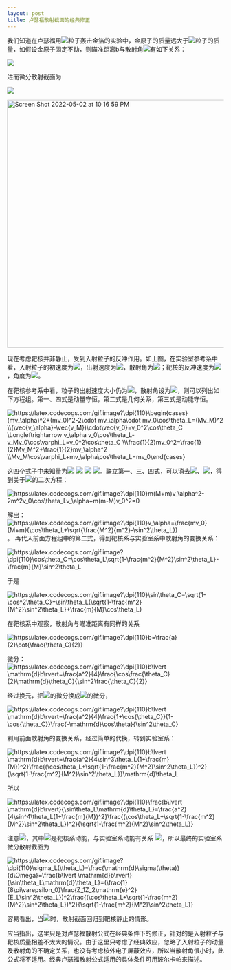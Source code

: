 ```yaml
---
layout: post
title: 卢瑟福散射截面的经典修正
---
```


我们知道在卢瑟福用![](https://latex.codecogs.com/gif.latex?\\alpha)粒子轰击金箔的实验中，金原子的质量远大于![](https://latex.codecogs.com/gif.latex?\\alpha)粒子的质量，如假设金原子固定不动，则瞄准距离b与散射角![](https://latex.codecogs.com/gif.latex?\\theta)有如下关系：

![](https://latex.codecogs.com/gif.latex?\\mathrm{b}=\frac{a}{2}\cot{\frac{\theta}{2}})

进而微分散射截面为

![](https://latex.codecogs.com/gif.latex?\\sigma_c(\theta)=\frac{dN'}{Nnt\mathrm{d}\Omega}=(\frac{1}{4\pi\varepsilon_0}\frac{Z_1Z_2\mathrm{e}^2}{4E})^2\frac{1}{\sin^4{\frac{\theta}{2}}})

<img width="576" alt="Screen Shot 2022-05-02 at 10 16 59 PM" src="https://user-images.githubusercontent.com/69313601/167850319-134c3d8d-5a73-468f-92c2-aefb4c4c50e7.png">

现在考虑靶核并非静止，受到入射粒子的反冲作用。如上图，在实验室参考系中看，入射粒子的初速度为![](https://latex.codecogs.com/gif.latex?\\\v_0)，出射速度为![](https://latex.codecogs.com/gif.latex?\\\v_\alpha)，散射角为![](https://latex.codecogs.com/gif.latex?\\theta_L)；靶核的反冲速度为![](https://latex.codecogs.com/gif.latex?\\\v_M)，角度为![](https://latex.codecogs.com/gif.latex?\\varphi_L)。

在靶核参考系中看，粒子的出射速度大小仍为![](https://latex.codecogs.com/gif.latex?\\\v_0)，散射角设为![](https://latex.codecogs.com/gif.latex?\\theta_C)，则可以列出如下方程组。第一、四式是动量守恒，第二式是几何关系，第三式是动能守恒。

<img src="https://latex.codecogs.com/gif.image?\dpi{110}\begin{cases}(mv_\alpha)^2&plus;(mv_0)^2-2\cdot&space;mv_\alpha\cdot&space;mv_0\cos\theta_L=(Mv_M)^2&space;\\(\vec{v_\alpha}-\vec{v_M})\cdot\vec{v_0}=v_0^2\cos\theta_C&space;\Longleftrightarrow&space;v_\alpha&space;v_0\cos\theta_L-&space;v_Mv_0\cos\varphi_L=v_0^2\cos\theta_C&space;\\\frac{1}{2}mv_0^2=\frac{1}{2}Mv_M^2&plus;\frac{1}{2}mv_\alpha^2&space;\\Mv_M\cos\varphi_L&plus;mv_\alpha\cos\theta_L=mv_0\end{cases}" title="https://latex.codecogs.com/gif.image?\dpi{110}\begin{cases}(mv_\alpha)^2+(mv_0)^2-2\cdot mv_\alpha\cdot mv_0\cos\theta_L=(Mv_M)^2 \\(\vec{v_\alpha}-\vec{v_M})\cdot\vec{v_0}=v_0^2\cos\theta_C \Longleftrightarrow v_\alpha v_0\cos\theta_L- v_Mv_0\cos\varphi_L=v_0^2\cos\theta_C \\\frac{1}{2}mv_0^2=\frac{1}{2}Mv_M^2+\frac{1}{2}mv_\alpha^2 \\Mv_M\cos\varphi_L+mv_\alpha\cos\theta_L=mv_0\end{cases}" />

这四个式子中未知量为![](https://latex.codecogs.com/gif.latex?\\\v_M) ![](https://latex.codecogs.com/gif.latex?\\\v_\alpha) ![](https://latex.codecogs.com/gif.latex?\\varphi_L) ![](https://latex.codecogs.com/gif.latex?\\theta_C)。联立第一、三、四式，可以消去![](https://latex.codecogs.com/gif.latex?\\\v_M)、![](https://latex.codecogs.com/gif.latex?\\varphi_L)，得到关于![](https://latex.codecogs.com/gif.latex?\\\v_\alpha)的二次方程：

<img src="https://latex.codecogs.com/gif.image?\dpi{110}m(M&plus;m)v_\alpha^2-2m^2v_0\cos\theta_Lv_\alpha&plus;m(m-M)v_0^2=0" title="https://latex.codecogs.com/gif.image?\dpi{110}m(M+m)v_\alpha^2-2m^2v_0\cos\theta_Lv_\alpha+m(m-M)v_0^2=0" />

解出：<img src="https://latex.codecogs.com/gif.image?\dpi{110}v_\alpha=\frac{mv_0}{M&plus;m}(\cos\theta_L&plus;\sqrt{\frac{M^2}{m^2}-\sin^2\theta_L})" title="https://latex.codecogs.com/gif.image?\dpi{110}v_\alpha=\frac{mv_0}{M+m}(\cos\theta_L+\sqrt{\frac{M^2}{m^2}-\sin^2\theta_L})" />。
再代入前面方程组中的第二式，得到靶核系与实验室系中散射角的变换关系：

<img src="https://latex.codecogs.com/gif.image?\dpi{110}\cos\theta_C=\cos\theta_L\sqrt{1-\frac{m^2}{M^2}\sin^2\theta_L}-\frac{m}{M}\sin^2\theta_L" title="https://latex.codecogs.com/gif.image?\dpi{110}\cos\theta_C=\cos\theta_L\sqrt{1-\frac{m^2}{M^2}\sin^2\theta_L}-\frac{m}{M}\sin^2\theta_L" />

于是

<img src="https://latex.codecogs.com/gif.image?\dpi{110}\sin\theta_C=\sqrt{1-\cos^2\theta_C}=\sin\theta_L(\sqrt{1-\frac{m^2}{M^2}\sin^2\theta_L}&plus;\frac{m}{M}\cos\theta_L)" title="https://latex.codecogs.com/gif.image?\dpi{110}\sin\theta_C=\sqrt{1-\cos^2\theta_C}=\sin\theta_L(\sqrt{1-\frac{m^2}{M^2}\sin^2\theta_L}+\frac{m}{M}\cos\theta_L)" />

在靶核系中观察，散射角与瞄准距离有同样的关系

<img src="https://latex.codecogs.com/gif.image?\dpi{110}b=\frac{a}{2}\cot{\frac{\theta_C}{2}}" title="https://latex.codecogs.com/gif.image?\dpi{110}b=\frac{a}{2}\cot{\frac{\theta_C}{2}}" />

微分：<img src="https://latex.codecogs.com/gif.image?\dpi{110}b\lvert&space;\mathrm{d}b\rvert=\frac{a^2}{4}\frac{\cos\frac{\theta_C}{2}\mathrm{d}\theta_C}{\sin^2\frac{\theta_C}{2}}" title="https://latex.codecogs.com/gif.image?\dpi{110}b\lvert \mathrm{d}b\rvert=\frac{a^2}{4}\frac{\cos\frac{\theta_C}{2}\mathrm{d}\theta_C}{\sin^2\frac{\theta_C}{2}}" />

经过换元，把![](https://latex.codecogs.com/gif.latex?\\theta_C)的微分换成![](https://latex.codecogs.com/gif.latex?\\cos{\theta_C})的微分，

<img src="https://latex.codecogs.com/gif.image?\dpi{110}b\lvert&space;\mathrm{d}b\rvert=\frac{a^2}{4}\frac{1&plus;\cos{\theta_C}}{1-\cos{\theta_C}}\frac{-\mathrm{d}\cos\theta}{\sin^2\theta_C}" title="https://latex.codecogs.com/gif.image?\dpi{110}b\lvert \mathrm{d}b\rvert=\frac{a^2}{4}\frac{1+\cos{\theta_C}}{1-\cos{\theta_C}}\frac{-\mathrm{d}\cos\theta}{\sin^2\theta_C}" />

利用前面散射角的变换关系，经过简单的代换，转到实验室系：

<img src="https://latex.codecogs.com/gif.image?\dpi{110}b\lvert&space;\mathrm{d}b\rvert=\frac{a^2}{4\sin^3\theta_L(1&plus;\frac{m}{M})^2}\frac{(\cos\theta_L&plus;\sqrt{1-\frac{m^2}{M^2}\sin^2\theta_L})^2}{\sqrt{1-\frac{m^2}{M^2}\sin^2\theta_L}}\mathrm{d}\theta_L" title="https://latex.codecogs.com/gif.image?\dpi{110}b\lvert \mathrm{d}b\rvert=\frac{a^2}{4\sin^3\theta_L(1+\frac{m}{M})^2}\frac{(\cos\theta_L+\sqrt{1-\frac{m^2}{M^2}\sin^2\theta_L})^2}{\sqrt{1-\frac{m^2}{M^2}\sin^2\theta_L}}\mathrm{d}\theta_L" />

所以

<img src="https://latex.codecogs.com/gif.image?\dpi{110}\frac{b\lvert&space;\mathrm{d}b\rvert}{\sin\theta_L\mathrm{d}\theta_L}=\frac{a^2}{4\sin^4\theta_L(1&plus;\frac{m}{M})^2}\frac{(\cos\theta_L&plus;\sqrt{1-\frac{m^2}{M^2}\sin^2\theta_L})^2}{\sqrt{1-\frac{m^2}{M^2}\sin^2\theta_L}}" title="https://latex.codecogs.com/gif.image?\dpi{110}\frac{b\lvert \mathrm{d}b\rvert}{\sin\theta_L\mathrm{d}\theta_L}=\frac{a^2}{4\sin^4\theta_L(1+\frac{m}{M})^2}\frac{(\cos\theta_L+\sqrt{1-\frac{m^2}{M^2}\sin^2\theta_L})^2}{\sqrt{1-\frac{m^2}{M^2}\sin^2\theta_L}}" />

注意![](https://latex.codecogs.com/gif.latex?\\\a=\frac{Z_1Z_2}{4\pi\varepsilon_0E_C})，其中![](https://latex.codecogs.com/gif.latex?\\\E_C)是靶核系动能，与实验室系动能有关系 ![](https://latex.codecogs.com/gif.latex?\\\E_C=(\frac{M}{M+m})^2E_L)，所以最终的实验室系微分散射截面为

<img src="https://latex.codecogs.com/gif.image?\dpi{110}\sigma_L(\theta_L)=\frac{\mathrm{d}\sigma(\theta)}{d\Omega}=\frac{b\lvert&space;\mathrm{d}b\rvert}{\sin\theta_L\mathrm{d}\theta_L}=(\frac{1}{8\pi\varepsilon_0}\frac{Z_1Z_2\mathrm{e}^2}{E_L\sin^2\theta_L})^2\frac{(\cos\theta_L&plus;\sqrt{1-\frac{m^2}{M^2}\sin^2\theta_L})^2}{\sqrt{1-\frac{m^2}{M^2}\sin^2\theta_L}}" title="https://latex.codecogs.com/gif.image?\dpi{110}\sigma_L(\theta_L)=\frac{\mathrm{d}\sigma(\theta)}{d\Omega}=\frac{b\lvert \mathrm{d}b\rvert}{\sin\theta_L\mathrm{d}\theta_L}=(\frac{1}{8\pi\varepsilon_0}\frac{Z_1Z_2\mathrm{e}^2}{E_L\sin^2\theta_L})^2\frac{(\cos\theta_L+\sqrt{1-\frac{m^2}{M^2}\sin^2\theta_L})^2}{\sqrt{1-\frac{m^2}{M^2}\sin^2\theta_L}}" />

容易看出，当![](https://latex.codecogs.com/gif.latex?\\\m\ll&space;M)时，散射截面回归到靶核静止的情形。

应当指出，这里只是对卢瑟福散射公式在经典条件下的修正，针对的是入射粒子与靶核质量相差不太大的情况。由于这里只考虑了经典效应，忽略了入射粒子的动量及散射角的不确定关系，也没有考虑核外电子屏蔽效应，所以当散射角很小时，此公式将不适用。经典卢瑟福散射公式适用的具体条件可用玻尔卡帕来描述。

